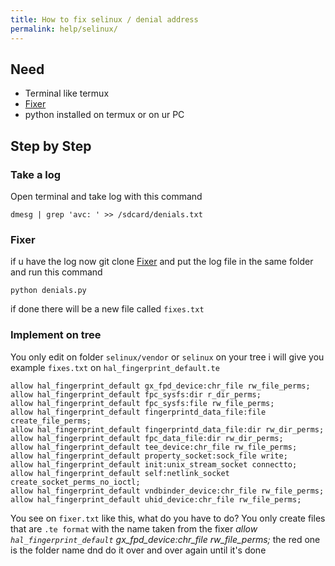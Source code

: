 ```yaml
---
title: How to fix selinux / denial address
permalink: help/selinux/
---
```


## Need
- Terminal like termux
- [Fixer](https://github.com/baalajimaestro/selinux-denial-fixer)
- python installed on termux or on ur PC

## Step by Step
### Take a log
Open terminal and take log with this command
```
dmesg | grep 'avc: ' >> /sdcard/denials.txt
```
### Fixer
if u have the log now git clone [Fixer](https://github.com/baalajimaestro/selinux-denial-fixer) and put the log file in the same folder and run this command
```
python denials.py
```
if done there will be a new file called `fixes.txt`
### Implement on tree
You only edit on folder `selinux/vendor` or `selinux` on your tree
i will give you example `fixes.txt` on `hal_fingerprint_default.te`
```
allow hal_fingerprint_default gx_fpd_device:chr_file rw_file_perms;
allow hal_fingerprint_default fpc_sysfs:dir r_dir_perms;
allow hal_fingerprint_default fpc_sysfs:file rw_file_perms;
allow hal_fingerprint_default fingerprintd_data_file:file create_file_perms;
allow hal_fingerprint_default fingerprintd_data_file:dir rw_dir_perms;
allow hal_fingerprint_default fpc_data_file:dir rw_dir_perms;
allow hal_fingerprint_default tee_device:chr_file rw_file_perms;
allow hal_fingerprint_default property_socket:sock_file write;
allow hal_fingerprint_default init:unix_stream_socket connectto;
allow hal_fingerprint_default self:netlink_socket create_socket_perms_no_ioctl;
allow hal_fingerprint_default vndbinder_device:chr_file rw_file_perms;
allow hal_fingerprint_default uhid_device:chr_file rw_file_perms;
```
You see on `fixer.txt` like this, what do you have to do?
You only create files that are `.te format` with the name taken from the fixer _allow `hal_fingerprint_default` gx_fpd_device:chr_file rw_file_perms;_ the red one is the folder name dnd do it over and over again until it's done